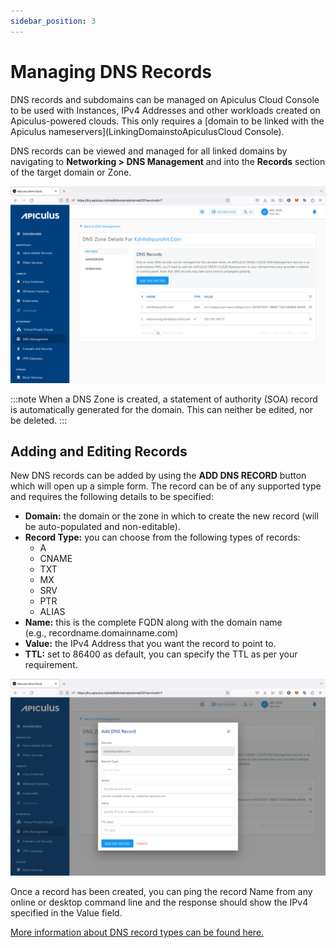 ```yaml
---
sidebar_position: 3
---
```

# Managing DNS Records

DNS records and subdomains can be managed on Apiculus Cloud Console to be used with Instances, IPv4 Addresses and other workloads created on Apiculus-powered clouds. This only requires a [domain to be linked with the Apiculus nameservers](LinkingDomainstoApiculusCloud Console).

DNS records can be viewed and managed for all linked domains by navigating to **Networking > DNS Management** and into the **Records** section of the target domain or Zone.

![Managing DNS Records](img/ManagingDNSRecords1.png)

:::note
	When a DNS Zone is created, a statement of authority (SOA) record is automatically generated for the domain. This can neither be edited, nor be deleted.
:::
## Adding and Editing Records

New DNS records can be added by using the **ADD DNS RECORD** button which will open up a simple form. The record can be of any supported type and requires the following details to be specified:

- **Domain:** the domain or the zone in which to create the new record (will be auto-populated and non-editable).
- **Record Type:** you can choose from the following types of records:
    - A
    - CNAME
    - TXT
    - MX
    - SRV
    - PTR
    - ALIAS
- **Name:** this is the complete FQDN along with the domain name (e.g., recordname.domainname.com)
- **Value:** the IPv4 Address that you want the record to point to.
- **TTL:** set to 86400 as default, you can specify the TTL as per your requirement.

![Managing DNS Records](img/ManagingDNSRecords2.png)

Once a record has been created, you can ping the record Name from any online or desktop command line and the response should show the IPv4 specified in the Value field.

[More information about DNS record types can be found here.](https://ns1.com/resources/dns-types-records-servers-and-queries)
